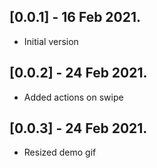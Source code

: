 ## [0.0.1] - 16 Feb 2021.
* Initial version

## [0.0.2] - 24 Feb 2021.
* Added actions on swipe

## [0.0.3] - 24 Feb 2021.
* Resized demo gif
